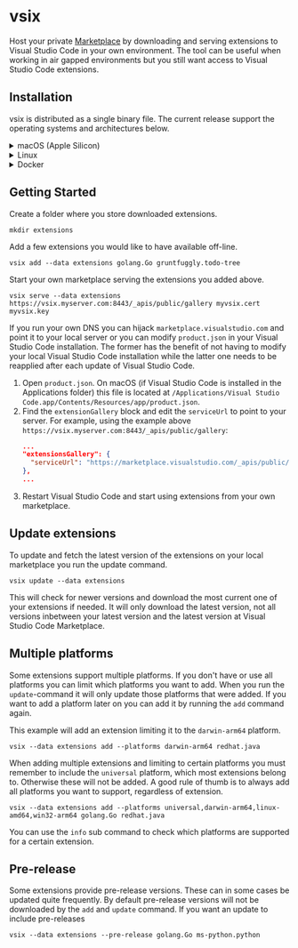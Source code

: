 # vsix
Host your private [Marketplace](https://marketplace.visualstudio.com/) by downloading and serving extensions to Visual Studio Code in your own environment. The tool can be useful when working in air gapped environments but you still want access to Visual Studio Code extensions.

## Installation
vsix is distributed as a single binary file. The current release support the operating systems and architectures below.

<details>
<summary>macOS (Apple Silicon)</summary>

```shell
curl -OL https://github.com/spagettikod/vsix/releases/download/v2.2.0/vsix2.2.0.macos-arm64.tar.gz
sudo tar -C /usr/local/bin -xvf vsix2.2.0.macos-arm64.tar.gz
```
</details>

<details>
<summary>Linux</summary>

```shell
curl -OL https://github.com/spagettikod/vsix/releases/download/v2.2.0/vsix2.2.0.linux-amd64.tar.gz
sudo tar -C /usr/local/bin -xvf vsix2.2.0.linux-amd64.tar.gz
```
</details>

<details>
<summary>Docker</summary>

```docker
docker run --rm -it spagettikod/vsix info golang.Go
```

You can bind mount folders to `/data` in the container when working with downloaded extensions.

```docker
docker run --rm -it \
      -v $(pwd):/data \
      spagettikod/vsix update /my_extensions_to_sync
```
</details>

## Getting Started
Create a folder where you store downloaded extensions.

```
mkdir extensions
```

Add a few extensions you would like to have available off-line.

```
vsix add --data extensions golang.Go gruntfuggly.todo-tree
```

Start your own marketplace serving the extensions you added above.

```
vsix serve --data extensions https://vsix.myserver.com:8443/_apis/public/gallery myvsix.cert myvsix.key
```

If you run your own DNS you can hijack `marketplace.visualstudio.com` and point it to your local server or you can modify `product.json` in your Visual Studio Code installation. The former has the benefit of not having to modify your local Visual Studio Code installation while the latter one needs to be reapplied after each update of Visual Studio Code. 

1. Open `product.json`. On macOS (if Visual Studio Code is installed in the Applications folder) this file is located at `/Applications/Visual Studio Code.app/Contents/Resources/app/product.json`.
1. Find the `extensionGallery` block and edit the `serviceUrl` to point to your server. For example, using the example above `https://vsix.myserver.com:8443/_apis/public/gallery`:
      ```json
      ...
      "extensionsGallery": {
		"serviceUrl": "https://marketplace.visualstudio.com/_apis/public/gallery",
	},
      ...
      ```
1. Restart Visual Studio Code and start using extensions from your own marketplace.

## Update extensions
To update and fetch the latest version of the extensions on your local marketplace you run the update command.

```
vsix update --data extensions
```

This will check for newer versions and download the most current one of your extensions if needed. It will only download the latest version, not all versions inbetween your latest version and the latest version at Visual Studio Code Marketplace.

## Multiple platforms
Some extensions support multiple platforms. If you don't have or use all platforms you can limit which platforms you want to add. When you run the `update`-command it will only update those platforms that were added. If you want to add a platform later on you can add it by running the `add` command again.

This example will add an extension limiting it to the `darwin-arm64` platform.
```shell
vsix --data extensions add --platforms darwin-arm64 redhat.java
```

When adding multiple extensions and limiting to certain platforms you must remember to include the `universal` platform, which most extensions belong to. Otherwise these will not be added. A good rule of thumb is to always add all platforms you want to support, regardless of extension.
```shell
vsix --data extensions add --platforms universal,darwin-arm64,linux-amd64,win32-arm64 golang.Go redhat.java
```

You can use the `info` sub command to check which platforms are supported for a certain extension. 

## Pre-release
Some extensions provide pre-release versions. These can in some cases be updated quite frequently. By default pre-release versions will not be downloaded by the `add` and `update` command. If you want an update to include pre-releases  
```shell
vsix --data extensions --pre-release golang.Go ms-python.python
```
